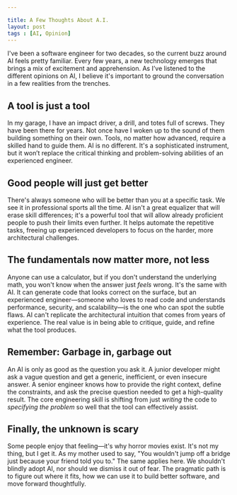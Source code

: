```yaml
--- 

title: A Few Thoughts About A.I.
layout: post
tags : [AI, Opinion]
---
```


I've been a software engineer for two decades, so the current buzz around AI feels pretty familiar. Every few years, a new technology emerges that brings a mix of excitement and apprehension. As I’ve listened to the different opinions on AI, I believe it's important to ground the conversation in a few realities from the trenches.

## A tool is just a tool

In my garage, I have an impact driver, a drill, and totes full of screws. They have been there for years. Not once have I woken up to the sound of them building something on their own. Tools, no matter how advanced, require a skilled hand to guide them. AI is no different. It's a sophisticated instrument, but it won’t replace the critical thinking and problem-solving abilities of an experienced engineer.


## Good people will just get better

There's always someone who will be better than you at a specific task. We see it in professional sports all the time. AI isn't a great equalizer that will erase skill differences; it's a powerful tool that will allow already proficient people to push their limits even further. It helps automate the repetitive tasks, freeing up experienced developers to focus on the harder, more architectural challenges.


## The fundamentals now matter more, not less

Anyone can use a calculator, but if you don't understand the underlying math, you won't know when the answer just *feels* wrong. It's the same with AI. It can generate code that looks correct on the surface, but an experienced engineer—someone who loves to read code and understands performance, security, and scalability—is the one who can spot the subtle flaws. AI can't replicate the architectural intuition that comes from years of experience. The real value is in being able to critique, guide, and refine what the tool produces.

## Remember: Garbage in, garbage out

An AI is only as good as the question you ask it. A junior developer might ask a vague question and get a generic, inefficient, or even insecure answer. A senior engineer knows how to provide the right context, define the constraints, and ask the precise question needed to get a high-quality result. The core engineering skill is shifting from just *writing* the code to *specifying the problem* so well that the tool can effectively assist.

## Finally, the unknown is scary

Some people enjoy that feeling—it's why horror movies exist. It's not my thing, but I get it. As my mother used to say, "You wouldn't jump off a bridge just because your friend told you to." The same applies here. We shouldn't blindly adopt AI, nor should we dismiss it out of fear. The pragmatic path is to figure out where it fits, how we can use it to build better software, and move forward thoughtfully.
